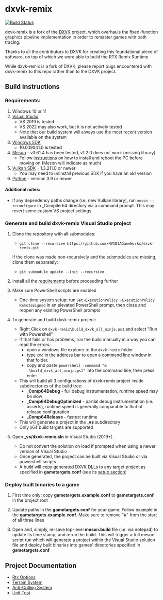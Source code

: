 # dxvk-remix

[![Build Status](https://github.com/NVIDIAGameWorks/dxvk-remix/actions/workflows/build.yml/badge.svg)](https://github.com/NVIDIAGameWorks/dxvk-remix/actions/workflows/build.yml)

dxvk-remix is a fork of the [DXVK](https://github.com/doitsujin/dxvk) project, which overhauls the fixed-function graphics pipeline implementation in order to remaster games with path tracing.

Thanks to all the contributors to DXVK for creating this foundational piece of software, on top of which we were able to build the RTX Remix Runtime.

While dxvk-remix is a fork of DXVK, please report bugs encountered with dxvk-remix to this repo rather than to the DXVK project.

## Build instructions

### Requirements:
1. Windows 10 or 11
2. [Visual Studio ](https://visualstudio.microsoft.com/vs/older-downloads/)
    - VS 2019 is tested
    - VS 2022 may also work, but it is not actively tested
    - Note that our build system will always use the most recent version available on the system
3. [Windows SDK](https://developer.microsoft.com/en-us/windows/downloads/sdk-archive/)
    - 10.0.19041.0 is tested
4. [Meson](https://mesonbuild.com/) - v0.61.4 has been tested, v1.2.0 does not work (missing library)
    - Follow [instructions](https://mesonbuild.com/SimpleStart.html#installing-meson) on how to install and reboot the PC before moving on (Meson will indicate as much)
5. [Vulkan SDK](https://vulkan.lunarg.com/sdk/home#windows) - 1.3.211.0 or newer
    - You may need to uninstall previous SDK if you have an old version
6. [Python](https://www.python.org/downloads/) - version 3.9 or newer

#### Additional notes:
- If any dependency paths change (i.e. new Vulkan library), run `meson --reconfigure` in _Compiler64 directory via a command prompt. This may revert some custom VS project settings

### Generate and build dxvk-remix Visual Studio project 
1. Clone the repository with all submodules:
	- `git clone --recursive https://github.com/NVIDIAGameWorks/dxvk-remix.git`

	If the clone was made non-recursively and the submodules are missing, clone them separately:
	- `git submodule update --init --recursive`

2. Install all the [requirements](#requirements) before proceeding further

3. Make sure PowerShell scripts are enabled
    - One-time system setup: run `Set-ExecutionPolicy -ExecutionPolicy RemoteSigned` in an elevated PowerShell prompt, then close and reopen any existing PowerShell prompts
	
4. To generate and build dxvk-remix project:
    - Right Click on `dxvk-remix\build_dxvk_all_ninja.ps1` and select "Run with Powershell"
    - If that fails or has problems, run the build manually in a way you can read the errors:
        - open a windows file explorer to the `dxvk-remix` folder
        - type `cmd` in the address bar to open a command line window in that folder.
        - copy and paste `powershell -command "& .\build_dxvk_all_ninja.ps1"` into the command line, then press enter
    - This will build all 3 configurations of dxvk-remix project inside subdirectories of the build tree: 
        - **_Comp64Debug** - full debug instrumentation, runtime speed may be slow
        - **_Comp64DebugOptimized** - partial debug instrumentation (i.e. asserts), runtime speed is generally comparable to that of release configuration
        - **_Comp64Release** - fastest runtime 
    - This will generate a project in the **_vs** subdirectory
    - Only x64 build targets are supported

5. Open **_vs/dxvk-remix.sln** in Visual Studio (2019+). 
    - Do not convert the solution on load if prompted when using a newer version of Visual Studio 
    - Once generated, the project can be built via Visual Studio or via powershell scripts
    - A build will copy generated DXVK DLLs to any target project as specified in **gametargets.conf** (see its [setup section](#deploy-built-binaries-to-a-game))

### Deploy built binaries to a game 
1. First time only: copy **gametargets.example.conf** to **gametargets.conf** in the project root

2. Update paths in the **gametargets.conf** for your game. Follow example in the **gametargets.example.conf**. Make sure to remove "#" from the start of all three lines

3. Open and, simply, re-save top-level **meson.build** file (i.e. via notepad) to update its time stamp, and rerun the build. This will trigger a full meson script run which will generate a project within the Visual Studio solution file and deploy built binaries into games' directories specified in **gametargets.conf**


## Project Documentation

- [Rtx Options](/RtxOptions.md)
- [Terrain System](/documentation/TerrainSystem.md)
- [Anti-Culling System](/documentation/AntiCullingSystem.md)
- [Unit Test](/documentation/UnitTest.md)
